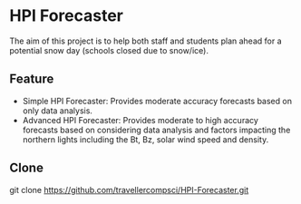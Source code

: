 # **HPI Forecaster**
The aim of this project is to help both staff and students plan ahead for a potential snow day (schools closed due to snow/ice).

## **Feature**
* Simple HPI Forecaster: Provides moderate accuracy forecasts based on only data analysis.
* Advanced HPI Forecaster: Provides moderate to high accuracy forecasts based on considering data analysis and factors impacting the northern lights including the Bt, Bz, solar wind speed and density.

## **Clone**
git clone https://github.com/travellercompsci/HPI-Forecaster.git
